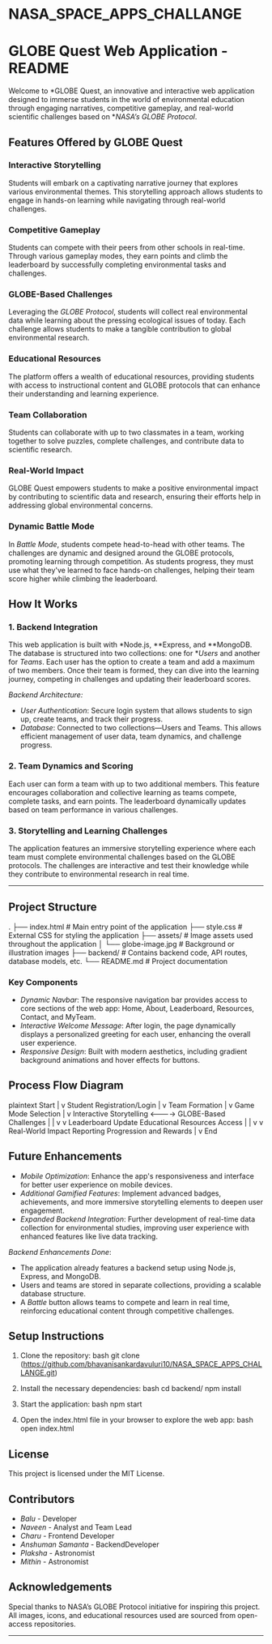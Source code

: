 # NASA_SPACE_APPS_CHALLANGE
# GLOBE Quest Web Application - README

Welcome to *GLOBE Quest, an innovative and interactive web application designed to immerse students in the world of environmental education through engaging narratives, competitive gameplay, and real-world scientific challenges based on **NASA’s GLOBE Protocol*.

## Features Offered by GLOBE Quest

### Interactive Storytelling
Students will embark on a captivating narrative journey that explores various environmental themes. This storytelling approach allows students to engage in hands-on learning while navigating through real-world challenges.

### Competitive Gameplay
Students can compete with their peers from other schools in real-time. Through various gameplay modes, they earn points and climb the leaderboard by successfully completing environmental tasks and challenges.

### GLOBE-Based Challenges
Leveraging the *GLOBE Protocol*, students will collect real environmental data while learning about the pressing ecological issues of today. Each challenge allows students to make a tangible contribution to global environmental research.

### Educational Resources
The platform offers a wealth of educational resources, providing students with access to instructional content and GLOBE protocols that can enhance their understanding and learning experience.

### Team Collaboration
Students can collaborate with up to two classmates in a team, working together to solve puzzles, complete challenges, and contribute data to scientific research.

### Real-World Impact
GLOBE Quest empowers students to make a positive environmental impact by contributing to scientific data and research, ensuring their efforts help in addressing global environmental concerns.

### Dynamic Battle Mode
In *Battle Mode*, students compete head-to-head with other teams. The challenges are dynamic and designed around the GLOBE protocols, promoting learning through competition. As students progress, they must use what they've learned to face hands-on challenges, helping their team score higher while climbing the leaderboard.

## How It Works

### 1. Backend Integration
This web application is built with *Node.js, **Express, and **MongoDB. The database is structured into two collections: one for **Users* and another for *Teams*. Each user has the option to create a team and add a maximum of two members. Once their team is formed, they can dive into the learning journey, competing in challenges and updating their leaderboard scores.

*Backend Architecture:*
- *User Authentication*: Secure login system that allows students to sign up, create teams, and track their progress.
- *Database*: Connected to two collections—Users and Teams. This allows efficient management of user data, team dynamics, and challenge progress.
  
### 2. Team Dynamics and Scoring
Each user can form a team with up to two additional members. This feature encourages collaboration and collective learning as teams compete, complete tasks, and earn points. The leaderboard dynamically updates based on team performance in various challenges.

### 3. Storytelling and Learning Challenges
The application features an immersive storytelling experience where each team must complete environmental challenges based on the GLOBE protocols. The challenges are interactive and test their knowledge while they contribute to environmental research in real time.

---

## Project Structure


.
├── index.html            # Main entry point of the application
├── style.css             # External CSS for styling the application
├── assets/               # Image assets used throughout the application
│   └── globe-image.jpg   # Background or illustration images
├── backend/              # Contains backend code, API routes, database models, etc.
└── README.md             # Project documentation


### Key Components

- *Dynamic Navbar*: The responsive navigation bar provides access to core sections of the web app: Home, About, Leaderboard, Resources, Contact, and MyTeam.
- *Interactive Welcome Message*: After login, the page dynamically displays a personalized greeting for each user, enhancing the overall user experience.
- *Responsive Design*: Built with modern aesthetics, including gradient background animations and hover effects for buttons.

## Process Flow Diagram

plaintext
Start
   |
   v
Student Registration/Login
   |
   v
Team Formation
   |
   v
Game Mode Selection
   |
   v
Interactive Storytelling <----> GLOBE-Based Challenges
   |                                                             |
   v                                                            v
Leaderboard Update                Educational Resources Access
   |                                                             |
   v                                                            v
Real-World Impact Reporting       Progression and Rewards
   |
   v
End


## Future Enhancements

- *Mobile Optimization*: Enhance the app's responsiveness and interface for better user experience on mobile devices.
- *Additional Gamified Features*: Implement advanced badges, achievements, and more immersive storytelling elements to deepen user engagement.
- *Expanded Backend Integration*: Further development of real-time data collection for environmental studies, improving user experience with enhanced features like live data tracking.

*Backend Enhancements Done*:
- The application already features a backend setup using Node.js, Express, and MongoDB.
- Users and teams are stored in separate collections, providing a scalable database structure.
- A *Battle* button allows teams to compete and learn in real time, reinforcing educational content through competitive challenges.
  
## Setup Instructions

1. Clone the repository:
   bash
   git clone (https://github.com/bhavanisankardavuluri10/NASA_SPACE_APPS_CHALLANGE.git)
   

2. Install the necessary dependencies:
   bash
   cd backend/
   npm install
   

3. Start the application:
   bash
   npm start
   

4. Open the index.html file in your browser to explore the web app:
   bash
   open index.html
   

## License

This project is licensed under the MIT License.

## Contributors

- *Balu* - Developer
- *Naveen* - Analyst and Team Lead
- *Charu* - Frontend Developer
- *Anshuman Samanta* - BackendDeveloper
- *Plaksha* - Astronomist
- *Mithin* - Astronomist

## Acknowledgements

Special thanks to NASA’s GLOBE Protocol initiative for inspiring this project. All images, icons, and educational resources used are sourced from open-access repositories.

--- 


